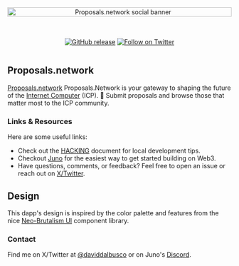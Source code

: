 <div align="center" style="display:flex;flex-direction:column;">
  <a href="https://proposals.network/">
    <img src="https://raw.githubusercontent.com/peterpeterparker/proposals.network/main/static/images/meta-share.jpg?token=GHSAT0AAAAAABY4CYLCV5SCHTCK3PK65XD6ZLRZHTQ" width="100%" alt="Proposals.network social banner" role="presentation"/>
  </a>

  <br/>
  <br/>

[![GitHub release](https://img.shields.io/github/release/peterpeterparker/proposals.network/all?logo=GitHub&style=flat-square&color=7888ff)](https://github.com/peterpeterparker/proposals.network/releases/latest)
[![Follow on Twitter](https://img.shields.io/twitter/follow/daviddalbusco?label=Follow&style=social)](https://twitter.com/daviddalbusco)

</div>

## Proposals.network

[Proposals.network] Proposals.Network is your gateway to shaping the future of the [Internet Computer](https://internetcomputer.org) (ICP). 🚀 Submit proposals and browse those that matter most to the ICP community.

### Links & Resources

Here are some useful links:

- Check out the [HACKING](HACKING.md) document for local development tips.
- Checkout [Juno](https://juno.build) for the easiest way to get started building on Web3.
- Have questions, comments, or feedback? Feel free to open an issue or reach out on [X/Twitter](https://twitter.com/daviddalbusco).

## Design

This dapp's design is inspired by the color palette and features from the nice [Neo-Brutalism UI](https://neo-brutalism-ui-library.vercel.app/) component library.

### Contact

Find me on X/Twitter at [@daviddalbusco](https://twitter.com/daviddalbusco) or on Juno's [Discord](https://discord.juno.build).

[proposals.network]: https://proposals.network
